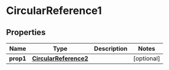 

# CircularReference1


## Properties

| Name | Type | Description | Notes |
|------------ | ------------- | ------------- | -------------|
|**prop1** | [**CircularReference2**](CircularReference2.md) |  |  [optional] |



